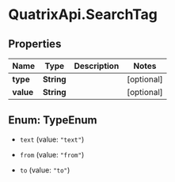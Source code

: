 # QuatrixApi.SearchTag

## Properties
Name | Type | Description | Notes
------------ | ------------- | ------------- | -------------
**type** | **String** |  | [optional] 
**value** | **String** |  | [optional] 


<a name="TypeEnum"></a>
## Enum: TypeEnum


* `text` (value: `"text"`)

* `from` (value: `"from"`)

* `to` (value: `"to"`)




